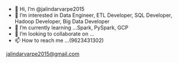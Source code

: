 - 👋 Hi, I’m @jalindarvarpe2015
- 👀 I’m interested in  Data Engineer, ETL Developer, SQL Developer, Hadoop Developer, Big Data Developer
- 🌱 I’m currently learning ...Spark, PySpark, GCP
- 💞️ I’m looking to collaborate on ...
- 📫 How to reach me ...(9623431302)

jalindarvarpe2015@gmail.com

<!---
jalindarvarpe2015/jalindarvarpe2015 is a ✨ special ✨ repository because its `README.md` (this file) appears on your GitHub profile.
You can click the Preview link to take a look at your changes.
--->
